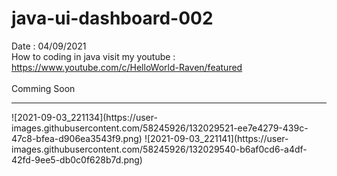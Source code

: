 # java-ui-dashboard-002
Date : 04/09/2021<br/>
How to coding in java
visit my youtube : https://www.youtube.com/c/HelloWorld-Raven/featured
<br/><br/>
Comming Soon
<hr/>
![2021-09-03_221134](https://user-images.githubusercontent.com/58245926/132029521-ee7e4279-439c-47c8-bfea-d906ea3543f9.png)
![2021-09-03_221141](https://user-images.githubusercontent.com/58245926/132029540-b6af0cd6-a4df-42fd-9ee5-db0c0f628b7d.png)
